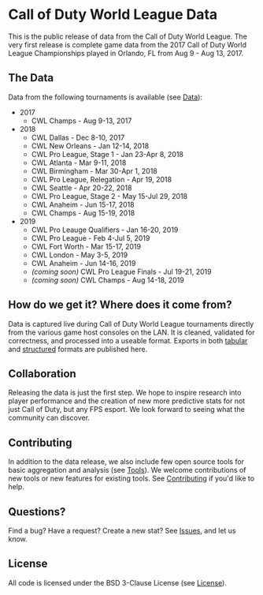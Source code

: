 # Call of Duty World League Data

This is the public release of data from the Call of Duty World League.  The very first release is complete game data from the 2017 Call of Duty World League Championships played in Orlando, FL from Aug 9 - Aug 13, 2017.

## The Data

Data from the following tournaments is available (see [Data](data)):

 * 2017
    * CWL Champs - Aug 9-13, 2017
 * 2018
    * CWL Dallas - Dec 8-10, 2017
    * CWL New Orleans - Jan 12-14, 2018
    * CWL Pro League, Stage 1 - Jan 23-Apr 8, 2018
    * CWL Atlanta - Mar 9-11, 2018
    * CWL Birmingham - Mar 30-Apr 1, 2018
    * CWL Pro League, Relegation - Apr 19, 2018
    * CWL Seattle - Apr 20-22, 2018
    * CWL Pro League, Stage 2 - May 15-Jul 29, 2018
    * CWL Anaheim - Jun 15-17, 2018
    * CWL Champs - Aug 15-19, 2018
 * 2019
    * CWL Pro Leauge Qualifiers - Jan 16-20, 2019
    * CWL Pro League - Feb 4-Jul 5, 2019
    * CWL Fort Worth - Mar 15-17, 2019
    * CWL London - May 3-5, 2019
    * CWL Anaheim - Jun 14-16, 2019
    * _(coming soon)_ CWL Pro League Finals - Jul 19-21, 2019
    * _(coming soon)_ CWL Champs - Aug 14-18, 2019



## How do we get it? Where does it come from?

Data is captured live during Call of Duty World League tournaments directly from the various game host consoles on the LAN.  It is cleaned, validated for correctness, and processed into a useable format.  Exports in both [tabular](data#tabular-data) and [structured](data#structured-data) formats are published here.


## Collaboration

Releasing the data is just the first step.  We hope to inspire research into player performance and the creation of new more predictive stats for not just Call of Duty, but any FPS esport.  We look forward to seeing what the community can discover.


## Contributing

In addition to the data release, we also include few open source tools for basic aggregation and analysis (see [Tools](tools)).  We welcome contributions of new tools or new features for existing tools.  See [Contributing](CONTRIBUTING.md) if you'd like to help.


## Questions?

Find a bug?  Have a request?  Create a new stat?  See [Issues](https://github.com/Activision/cwl-data/issues), and let us know.


## License

All code is licensed under the BSD 3-Clause License (see [License](LICENSE)).
